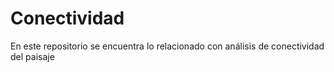 # Conectividad
En este repositorio se encuentra lo relacionado con análisis de conectividad del paisaje
